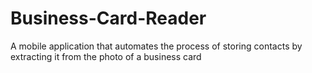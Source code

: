 # Business-Card-Reader
A mobile application that automates the process of storing contacts by extracting it from the photo of a business card
